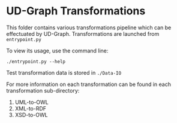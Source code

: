 # UD-Graph Transformations

This folder contains various transformations pipeline which can be effectuated by UD-Graph. Transformations are launched from `entrypoint.py`

To view its usage, use the command line:
```buildoutcfg
./entrypoint.py --help
```

Test transformation data is stored in `./Data-IO`

For more information on each transformation can be found in each transformation sub-directory:
1. UML-to-OWL
2. XML-to-RDF
3. XSD-to-OWL
